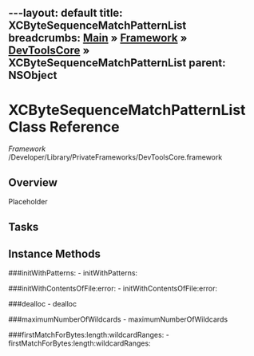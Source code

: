 ---layout: default
title: XCByteSequenceMatchPatternList
breadcrumbs: <a href="/index.html">Main</a> &raquo; <a href="/Frameworks.html">Framework</a> &raquo; <a href="/Frameworks/DevToolsCore.html">DevToolsCore</a> &raquo; XCByteSequenceMatchPatternList
parent: NSObject 
---
# XCByteSequenceMatchPatternList Class Reference

*Framework* /Developer/Library/PrivateFrameworks/DevToolsCore.framework

## Overview

Placeholder

## Tasks

## Instance Methods

<a name="-initWithPatterns:"></a>
###initWithPatterns:
    - initWithPatterns:

<a name="-initWithContentsOfFile:error:"></a>
###initWithContentsOfFile:error:
    - initWithContentsOfFile:error:

<a name="-dealloc"></a>
###dealloc
    - dealloc

<a name="-maximumNumberOfWildcards"></a>
###maximumNumberOfWildcards
    - maximumNumberOfWildcards

<a name="-firstMatchForBytes:length:wildcardRanges:"></a>
###firstMatchForBytes:length:wildcardRanges:
    - firstMatchForBytes:length:wildcardRanges:

